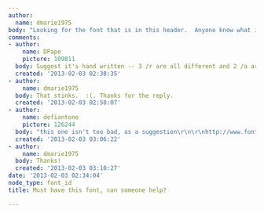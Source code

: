 ```yaml
---
author:
  name: dmarie1975
body: "Looking for the font that is in this header.  Anyone know what it is?\r\nhttp://saramorrisphotography.com/"
comments:
- author:
    name: DPape
    picture: 109811
  body: Suggest it's hand written -- 3 /r are all different and 2 /a are not the same...
  created: '2013-02-03 02:38:35'
- author:
    name: dmarie1975
  body: That stinks.  :(. Thanks for the reply.
  created: '2013-02-03 02:58:07'
- author:
    name: defiantone
    picture: 126244
  body: "this one isn't too bad, as a suggestion\r\n\r\nhttp://www.fontshop.com/fonts/singles/borges_lettering/bounce_script_regular_ot/"
  created: '2013-02-03 03:06:22'
- author:
    name: dmarie1975
  body: Thanks!
  created: '2013-02-03 03:10:27'
date: '2013-02-03 02:34:04'
node_type: font_id
title: Must have this font, can someone help?

---
```

